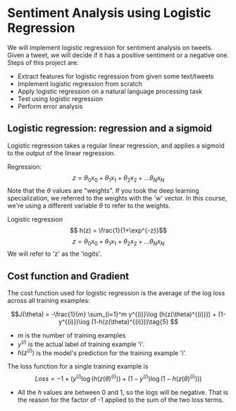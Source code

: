 # Sentiment Analysis using Logistic Regression
We will implement logistic regression for sentiment analysis on tweets. Given a tweet, we will decide if it has a positive sentiment or a negative one. Steps of this project are: 

* Extract features for logistic regression from given some text/tweets
* Implement logistic regression from scratch
* Apply logistic regression on a natural language processing task
* Test using logistic regression
* Perform error analysis


## Logistic regression: regression and a sigmoid

Logistic regression takes a regular linear regression, and applies a sigmoid to the output of the linear regression.

Regression:
$$z = \theta_0 x_0 + \theta_1 x_1 + \theta_2 x_2 + ... \theta_N x_N$$
Note that the $\theta$ values are "weights". If you took the deep learning specialization, we referred to the weights with the 'w' vector.  In this course, we're using a different variable $\theta$ to refer to the weights.

Logistic regression
$$ h(z) = \frac{1}{1+\exp^{-z}}$$
$$z = \theta_0 x_0 + \theta_1 x_1 + \theta_2 x_2 + ... \theta_N x_N$$
We will refer to 'z' as the 'logits'.


## Cost function and Gradient

The cost function used for logistic regression is the average of the log loss across all training examples:

$$J(\theta) = -\frac{1}{m} \sum_{i=1}^m y^{(i)}\log (h(z(\theta)^{(i)})) + (1-y^{(i)})\log (1-h(z(\theta)^{(i)}))\tag{5} $$
* $m$ is the number of training examples
* $y^{(i)}$ is the actual label of training example 'i'.
* $h(z^{(i)})$ is the model's prediction for the training example 'i'.

The loss function for a single training example is
$$ Loss = -1 \times \left( y^{(i)}\log (h(z(\theta)^{(i)})) + (1-y^{(i)})\log (1-h(z(\theta)^{(i)})) \right)$$

* All the $h$ values are between 0 and 1, so the logs will be negative. That is the reason for the factor of -1 applied to the sum of the two loss terms.

